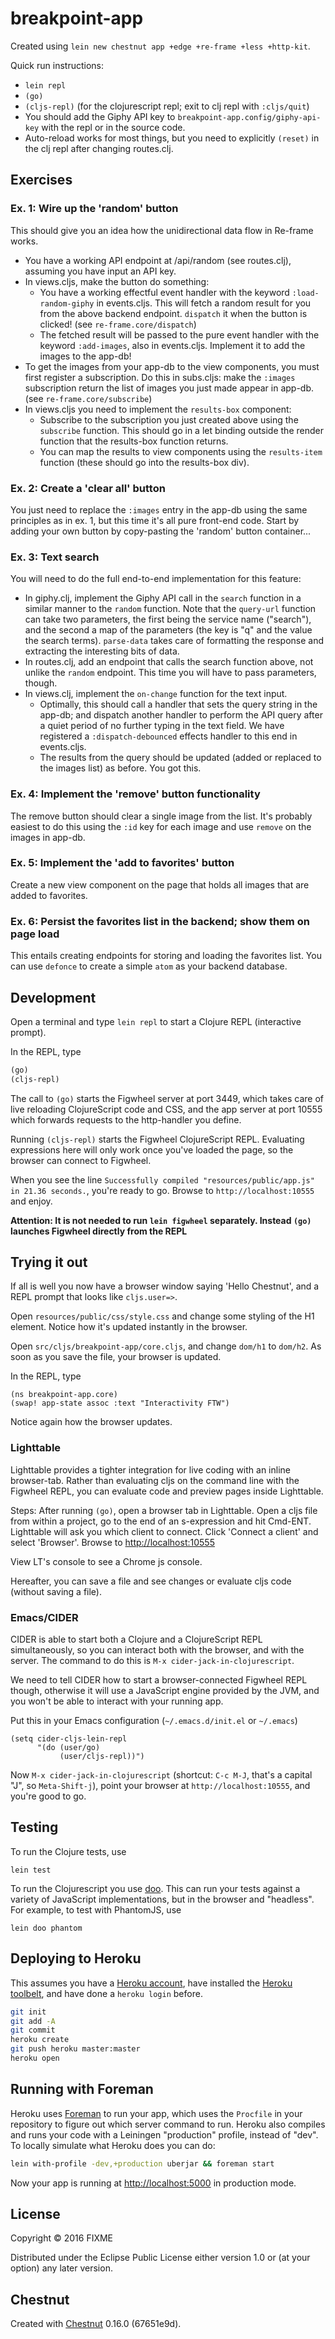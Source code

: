 # breakpoint-app

Created using `lein new chestnut app +edge +re-frame +less +http-kit`.

Quick run instructions:

* `lein repl`
* `(go)`
* `(cljs-repl)` (for the clojurescript repl; exit to clj repl with `:cljs/quit`)
* You should add the Giphy API key to `breakpoint-app.config/giphy-api-key` with the repl or in the source code.
* Auto-reload works for most things, but you need to explicitly `(reset)` in the clj repl after changing routes.clj.

## Exercises

### Ex. 1: Wire up the 'random' button

This should give you an idea how the unidirectional data flow in Re-frame works.

* You have a working API endpoint at /api/random (see routes.clj), assuming you have input an API key.
* In views.cljs, make the button do something:
  * You have a working effectful event handler with the keyword `:load-random-giphy` in events.cljs. This will fetch a random result for you from the above backend endpoint. `dispatch` it when the button is clicked! (see `re-frame.core/dispatch`)
  * The fetched result will be passed to the pure event handler with the keyword `:add-images`, also in events.cljs. Implement it to add the images to the app-db!
* To get the images from your app-db to the view components, you must first register a subscription. Do this in subs.cljs: make the `:images` subscription return the list of images you just made appear in app-db. (see `re-frame.core/subscribe`)
* In views.cljs you need to implement the `results-box` component:
  * Subscribe to the subscription you just created above using the `subscribe` function. This should go in a let binding outside the render function that the results-box function returns.
  * You can map the results to view components using the `results-item` function (these should go into the results-box div).

### Ex. 2: Create a 'clear all' button

You just need to replace the `:images` entry in the app-db using the same principles as in ex. 1, but this time it's all pure front-end code. Start by adding your own button by copy-pasting the 'random' button container...

### Ex. 3: Text search

You will need to do the full end-to-end implementation for this feature:

* In giphy.clj, implement the Giphy API call in the `search` function in a similar manner to the `random` function. Note that the `query-url` function can take two parameters, the first being the service name ("search"), and the second a map of the parameters (the key is "q" and the value the search terms). `parse-data` takes care of formatting the response and extracting the interesting bits of data.
* In routes.clj, add an endpoint that calls the search function above, not unlike the `random` endpoint. This time you will have to pass parameters, though.
* In views.clj, implement the `on-change` function for the text input.
  * Optimally, this should call a handler that sets the query string in the app-db; and dispatch another handler to perform the API query after a quiet period of no further typing in the text field. We have registered a `:dispatch-debounced` effects handler to this end in events.cljs.
  * The results from the query should be updated (added or replaced to the images list) as before. You got this.

### Ex. 4: Implement the 'remove' button functionality

The remove button should clear a single image from the list. It's probably easiest to do this using the `:id` key for each image and use `remove` on the images in app-db.

### Ex. 5: Implement the 'add to favorites' button

Create a new view component on the page that holds all images that are added to favorites.

### Ex. 6: Persist the favorites list in the backend; show them on page load

This entails creating endpoints for storing and loading the favorites list. You can use `defonce` to create a simple `atom` as your backend database.

## Development

Open a terminal and type `lein repl` to start a Clojure REPL
(interactive prompt).

In the REPL, type

```clojure
(go)
(cljs-repl)
```

The call to `(go)` starts the Figwheel server at port 3449, which takes care of
live reloading ClojureScript code and CSS, and the app server at port 10555
which forwards requests to the http-handler you define.

Running `(cljs-repl)` starts the Figwheel ClojureScript REPL. Evaluating
expressions here will only work once you've loaded the page, so the browser can
connect to Figwheel.

When you see the line `Successfully compiled "resources/public/app.js" in 21.36
seconds.`, you're ready to go. Browse to `http://localhost:10555` and enjoy.

**Attention: It is not needed to run `lein figwheel` separately. Instead `(go)`
launches Figwheel directly from the REPL**

## Trying it out

If all is well you now have a browser window saying 'Hello Chestnut',
and a REPL prompt that looks like `cljs.user=>`.

Open `resources/public/css/style.css` and change some styling of the
H1 element. Notice how it's updated instantly in the browser.

Open `src/cljs/breakpoint-app/core.cljs`, and change `dom/h1` to
`dom/h2`. As soon as you save the file, your browser is updated.

In the REPL, type

```
(ns breakpoint-app.core)
(swap! app-state assoc :text "Interactivity FTW")
```

Notice again how the browser updates.

### Lighttable

Lighttable provides a tighter integration for live coding with an inline
browser-tab. Rather than evaluating cljs on the command line with the Figwheel
REPL, you can evaluate code and preview pages inside Lighttable.

Steps: After running `(go)`, open a browser tab in Lighttable. Open a cljs file
from within a project, go to the end of an s-expression and hit Cmd-ENT.
Lighttable will ask you which client to connect. Click 'Connect a client' and
select 'Browser'. Browse to [http://localhost:10555](http://localhost:10555)

View LT's console to see a Chrome js console.

Hereafter, you can save a file and see changes or evaluate cljs code (without
saving a file).

### Emacs/CIDER

CIDER is able to start both a Clojure and a ClojureScript REPL simultaneously,
so you can interact both with the browser, and with the server. The command to
do this is `M-x cider-jack-in-clojurescript`.

We need to tell CIDER how to start a browser-connected Figwheel REPL though,
otherwise it will use a JavaScript engine provided by the JVM, and you won't be
able to interact with your running app.

Put this in your Emacs configuration (`~/.emacs.d/init.el` or `~/.emacs`)

``` emacs-lisp
(setq cider-cljs-lein-repl
      "(do (user/go)
           (user/cljs-repl))")
```

Now `M-x cider-jack-in-clojurescript` (shortcut: `C-c M-J`, that's a capital
"J", so `Meta-Shift-j`), point your browser at `http://localhost:10555`, and
you're good to go.

## Testing

To run the Clojure tests, use

``` shell
lein test
```

To run the Clojurescript you use [doo](https://github.com/bensu/doo). This can
run your tests against a variety of JavaScript implementations, but in the
browser and "headless". For example, to test with PhantomJS, use

``` shell
lein doo phantom
```

## Deploying to Heroku

This assumes you have a
[Heroku account](https://signup.heroku.com/dc), have installed the
[Heroku toolbelt](https://toolbelt.heroku.com/), and have done a
`heroku login` before.

``` sh
git init
git add -A
git commit
heroku create
git push heroku master:master
heroku open
```

## Running with Foreman

Heroku uses [Foreman](http://ddollar.github.io/foreman/) to run your
app, which uses the `Procfile` in your repository to figure out which
server command to run. Heroku also compiles and runs your code with a
Leiningen "production" profile, instead of "dev". To locally simulate
what Heroku does you can do:

``` sh
lein with-profile -dev,+production uberjar && foreman start
```

Now your app is running at
[http://localhost:5000](http://localhost:5000) in production mode.

## License

Copyright © 2016 FIXME

Distributed under the Eclipse Public License either version 1.0 or (at
your option) any later version.

## Chestnut

Created with [Chestnut](http://plexus.github.io/chestnut/) 0.16.0 (67651e9d).
